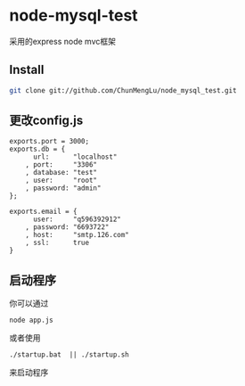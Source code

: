 # node-mysql-test
采用的express node mvc框架
## Install
```bash
git clone git://github.com/ChunMengLu/node_mysql_test.git
```
## 更改config.js
```
exports.port = 3000;
exports.db = {
      url:      "localhost"
    , port:     "3306"
    , database: "test"
    , user:     "root"
    , password: "admin"
};

exports.email = {
      user:     "q596392912"
    , password: "6693722"
    , host:     "smtp.126.com"
    , ssl:      true
}
```

## 启动程序
你可以通过
```
node app.js
```
或者使用
```
./startup.bat  || ./startup.sh
```
来启动程序